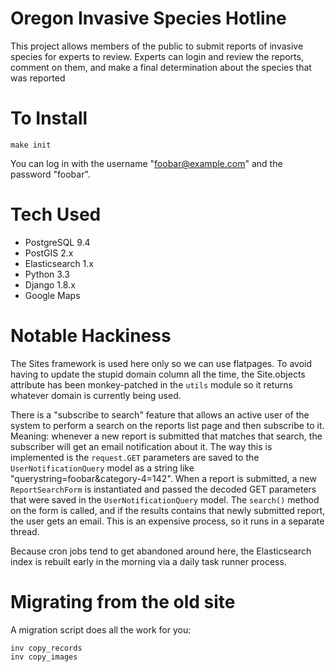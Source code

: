 # Oregon Invasive Species Hotline

This project allows members of the public to submit reports of invasive species for experts to
review. Experts can login and review the reports, comment on them, and make a final determination
about the species that was reported

# To Install

    make init

You can log in with the username "foobar@example.com" and the password "foobar".

# Tech Used

- PostgreSQL 9.4
- PostGIS 2.x
- Elasticsearch 1.x
- Python 3.3
- Django 1.8.x
- Google Maps

# Notable Hackiness

The Sites framework is used here only so we can use flatpages. To avoid having to update the stupid
domain column all the time, the Site.objects attribute has been monkey-patched in the `utils`
module so it returns whatever domain is currently being used.

There is a "subscribe to search" feature that allows an active user of the system to perform
a search on the reports list page and then subscribe to it. Meaning: whenever a new report is
submitted that matches that search, the subscriber will get an email notification about it. The way
this is implemented is the `request.GET` parameters are saved to the `UserNotificationQuery` model
as a string like "querystring=foobar&category-4=142". When a report is submitted, a new
`ReportSearchForm` is instantiated and passed the decoded GET parameters that were saved in the
`UserNotificationQuery` model. The `search()` method on the form is called, and if the results
contains that newly submitted report, the user gets an email. This is an expensive process, so it
runs in a separate thread.

Because cron jobs tend to get abandoned around here, the Elasticsearch index is rebuilt early in
the morning via a daily task runner process.

# Migrating from the old site

A migration script does all the work for you:

    inv copy_records
    inv copy_images
